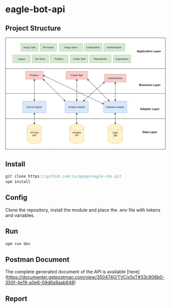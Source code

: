 # eagle-bot-api

## Project Structure

![Schema](public/schema.png)

## Install
```javascript
git clone https://github.com/lucagump/eagle-cms.git
npm install
```

## Config

Clone the repository, install the module and  place the .env file with tokens and variables. 

## Run

```javascript
npm run dev
```

## Postman Document

The complete generated document of the API is available [here] (https://documenter.getpostman.com/view/3504740/TVCjx5xT#33c906b0-350f-4e19-a0e6-09d6a9aab648)

## Report

